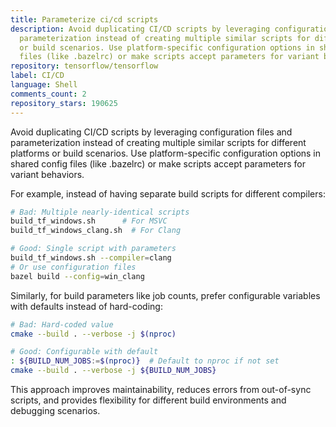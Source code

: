 ```yaml
---
title: Parameterize ci/cd scripts
description: Avoid duplicating CI/CD scripts by leveraging configuration files and
  parameterization instead of creating multiple similar scripts for different platforms
  or build scenarios. Use platform-specific configuration options in shared config
  files (like .bazelrc) or make scripts accept parameters for variant behaviors.
repository: tensorflow/tensorflow
label: CI/CD
language: Shell
comments_count: 2
repository_stars: 190625
---
```


Avoid duplicating CI/CD scripts by leveraging configuration files and parameterization instead of creating multiple similar scripts for different platforms or build scenarios. Use platform-specific configuration options in shared config files (like .bazelrc) or make scripts accept parameters for variant behaviors.

For example, instead of having separate build scripts for different compilers:
```bash
# Bad: Multiple nearly-identical scripts
build_tf_windows.sh      # For MSVC
build_tf_windows_clang.sh  # For Clang

# Good: Single script with parameters
build_tf_windows.sh --compiler=clang
# Or use configuration files
bazel build --config=win_clang
```

Similarly, for build parameters like job counts, prefer configurable variables with defaults instead of hard-coding:
```bash
# Bad: Hard-coded value
cmake --build . --verbose -j $(nproc)

# Good: Configurable with default
: ${BUILD_NUM_JOBS:=$(nproc)}  # Default to nproc if not set
cmake --build . --verbose -j ${BUILD_NUM_JOBS}
```

This approach improves maintainability, reduces errors from out-of-sync scripts, and provides flexibility for different build environments and debugging scenarios.